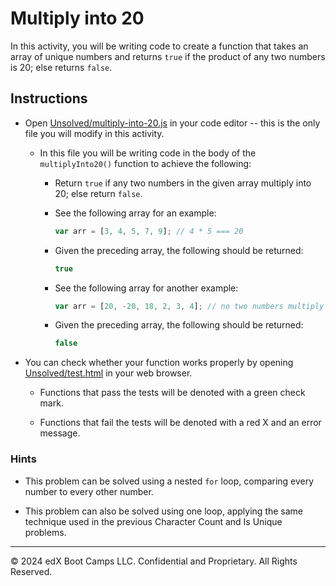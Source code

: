 # Multiply into 20

In this activity, you will be writing code to create a function that takes an array of unique numbers and returns `true` if the product of any two numbers is 20; else returns `false`.

## Instructions

* Open [Unsolved/multiply-into-20.js](Unsolved/multiply-into-20.js) in your code editor -- this is the only file you will modify in this activity.

  * In this file you will be writing code in the body of the `multiplyInto20()` function to achieve the following:

    * Return `true` if any two numbers in the given array multiply into 20; else return `false`.

    * See the following array for an example:

      ```js
      var arr = [3, 4, 5, 7, 9]; // 4 * 5 === 20
      ```

    * Given the preceding array, the following should be returned:

      ```js
      true
      ```

    * See the following array for another example:

      ```js
      var arr = [20, -20, 18, 2, 3, 4]; // no two numbers multiply into 20
      ```

    * Given the preceding array, the following should be returned:

      ```js
      false
      ```

* You can check whether your function works properly by opening [Unsolved/test.html](Unsolved/test.html) in your web browser.

  * Functions that pass the tests will be denoted with a green check mark.

  * Functions that fail the tests will be denoted with a red X and an error message.

### Hints

* This problem can be solved using a nested `for` loop, comparing every number to every other number.

* This problem can also be solved using one loop, applying the same technique used in the previous Character Count and Is Unique problems.

---
© 2024 edX Boot Camps LLC. Confidential and Proprietary. All Rights Reserved.
